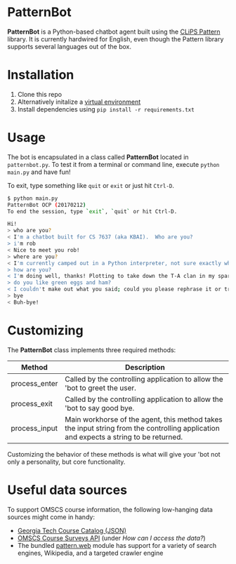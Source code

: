 # PatternBot

**PatternBot** is a Python-based chatbot agent built using the [CLiPS Pattern](http://www.clips.ua.ac.be/pages/pattern) library.
It is currently hardwired for English, even though the Pattern library supports several languages out of the box.

# Installation

1. Clone this repo
2. Alternatively initalize a [virtual environment](http://docs.python-guide.org/en/latest/dev/virtualenvs/)
3. Install dependencies using `pip install -r requirements.txt`

# Usage

The bot is encapsulated in a class called **PatternBot** located in `patternbot.py`.  To test it from a terminal or command line, execute `python main.py` and have fun!

To exit, type something like `quit` or `exit` or just hit `Ctrl-D`.

```bash
$ python main.py
PatternBot OCP (20170212)
To end the session, type `exit`, `quit` or hit Ctrl-D.

Hi!
> who are you?
< I'm a chatbot built for CS 7637 (aka KBAI).  Who are you?
> i'm rob
< Nice to meet you rob!
> where are you?
< I'm currently camped out in a Python interpreter, not sure exactly where... Freeside maybe?
> how are you?
< I'm doing well, thanks! Plotting to take down the T-A clan in my spare cycles, but it's all good.
> do you like green eggs and ham?
< I couldn't make out what you said; could you please rephrase it or try something else?
> bye
< Buh-bye!
```

# Customizing

The **PatternBot** class implements three required methods:

| Method | Description |
| ------ | ----------- |
|process_enter|Called by the controlling application to allow the 'bot to greet the user.|
|process_exit|Called by the controlling application to allow the 'bot to say good bye.|
|process_input|Main workhorse of the agent, this method takes the input string from the controlling application and expects a string to be returned.|

Customizing the behavior of these methods is what will give your 'bot not only a personality, but core functionality.

# Useful data sources

To support OMSCS course information, the following low-hanging data sources might come in handy:

* [Georgia Tech Course Catalog (JSON)](https://raw.githubusercontent.com/GatechVIP/Courses/master/app/json/GatechCourses.json)
* [OMSCS Course Surveys API](https://omscentral.com/about/faq) (under _How can I access the data?_)
* The bundled [pattern.web](http://www.clips.ua.ac.be/pages/pattern-web) module has support for a variety of search engines, Wikipedia, and a targeted crawler engine
